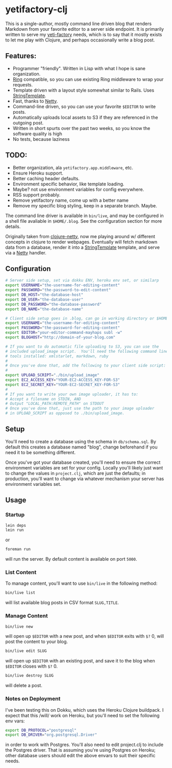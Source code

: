 # yetifactory-clj

This is a single-author, mostly command line driven blog that renders
Markdown from your favorite editor to a server side endpoint. It is primarily
written to serve my [yeti-factory][4] needs, which is to say that it mostly
exists to let me play with Clojure, and perhaps occasionally write a blog
post.

## Features:

* Programmer "friendly". Written in Lisp with what I hope is sane organization.
* [Ring][5] compatible, so you can use existing Ring middleware to wrap your requests.
* Template driven with a layout style somewhat similar to Rails. Uses [StringTemplate][2].
* Fast, thanks to [Netty][3].
* Command-line driven, so you can use your favorite `$EDITOR` to write posts.
* Automatically uploads local assets to S3 if they are referenced in the outgoing post.
* Written in short spurts over the past two weeks, so you know the software quality is high
* No tests, because laziness

## TODO:

* Better organization, ala `yetifactory.app.middleware`, etc.
* Ensure Heroku support.
* Better caching header defaults.
* Environment specific behavior, like template loading.
* Maybe? not use environment variables for config everywhere.
* RSS support probably.
* Remove yetifactory name, come up with a better name
* Remove my specific blog styling, keep in a separate branch. Maybe.

The command line driver is available in `bin/live`, and may be configured in
a shell file avaliable in `$HOME/.blog`. See the configuration section for
more details.

Originally taken from [clojure-netty][1], now me playing around w/ different
concepts in clojure to render webpages.  Eventually will fetch markdown data
from a database, render it into a [StringTemplate][2] template, and serve via a
[Netty][3] handler.


## Configuration

```sh
# Server side setup, set via dokku ENV, heroku env set, or similarp
export USERNAME="the-username-for-editing-content"
export PASSWORD="the-password-to-edit-content"
export DB_HOST="the-database-host"
export DB_USER="the-database-user"
export DB_PASSWORD="the-database-password"
export DB_NAME="the-database-name"

# Client side setup goes in .blog, can go in working directory or $HOME
export USERNAME="the-username-for-editing-content"
export PASSWORD="the-password-for-editing-content"
export EDITOR="your-editor-command-mayhaps subl -w"
export BLOGHOST="http://domain-of-your-blog.com"

# If you want to do automatic file uploading to S3, you can use the
# included upload_image script.  You'll need the following command line
# tools installed: xmlstarlet, markdown, ruby
#
# Once you've done that, add the following to your client side script:
#
export UPLOAD_SCRIPT="./bin/upload_image"
export EC2_ACCESS_KEY="YOUR-EC2-ACCESS_KEY-FOR-S3"
export EC2_SECRET_KEY="YOUR-EC2-SECRET_KEY-FOR-S3"
#
# If you want to write your own image uploader, it has to:
# Accept a filename on STDIN, AND
# Output "LOCAL_PATH:REMOTE_PATH" on STDOUT
# Once you've done that, just use the path to your image uploader
# in UPLOAD_SCRIPT as opposed to ./bin/upload_image.


```

## Setup

You'll need to create a database using the schema in `db/schema.sql`. By default
this creates a database named "blog", change beforehand if you need it to be
something different.

Once you've got your database created, you'll need to ensure the correct environment
variables are set for your config. Locally you'll likely just want to change
the values in `project.clj`, which are just the defaults; in production, you'll
want to change via whatever mechanism your server has environment variables set.

## Usage


### Startup

```sh
lein deps
lein run
```

or

```sh
foreman run
```

will run the server.  By default content is available on port `5000`.

### List Content

To manage content, you'll want to use `bin/live` in the
following method:

```sh
bin/live list
```

will list available blog posts in CSV format `SLUG,TITLE`.

### Manage Content

```sh
bin/live new
```

will open up `$EDITOR` with a new post, and when `$EDITOR` exits with `$?` 0,
will post the content to your blog.

```sh
bin/live edit SLUG
```

will open up `$EDITOR` with an existing post, and save it to the blog
when `$EDITOR` closes with `$?` 0.

```sh
bin/live destroy SLUG
```

will delete a post.

### Notes on Deployment

I've been testing this on Dokku, which uses the Heroku Clojure buildpack. I expect
that this /will/ work on Heroku, but you'll need to set the following env vars:

```sh
export DB_PROTOCOL="postgresql"
export DB_DRIVER="org.postgresql.Driver"
```

in order to work with Postgres. You'll also need to edit project.clj to include the
Postgres driver. That is assuming you're using Postgres on Heroku; other database users
should edit the above envars to suit their specific needs.


[1]: https://github.com/cymen/clojure-netty
[2]: http://stringtemplate.org/
[3]: http://netty.io/
[4]: http://yeti-factory.org/
[5]: https://github.com/ring-clojure/ring
